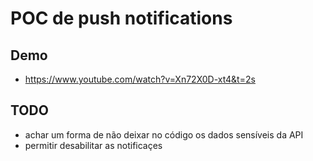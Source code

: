 # POC de push notifications

## Demo
- https://www.youtube.com/watch?v=Xn72X0D-xt4&t=2s


## TODO
- achar um forma de não deixar no código os dados sensíveis da API
- permitir desabilitar as notificaçes
